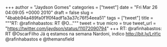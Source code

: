 
+++
author = "Jaydson Gomes"
categories = ["tweet"]
date = "Fri Mar 26 04:09:05 +0000 2010"
draft = false
slug = "4babb94a489fa0f1f0f4adf1a3a37c76f54eea51"
tags = ["tweet"]
title = """RT: @rafinhabastos: RT @O..."""
tweet = true
micro = true
tweet_url = "https://twitter.com/jaydson/status/11072090794"
+++
RT: @rafinhabastos: RT @OscarFilho Já q estamos na semana Nardoni, indico http://bit.ly/LnYic @rafinhabastos e @themansfield
